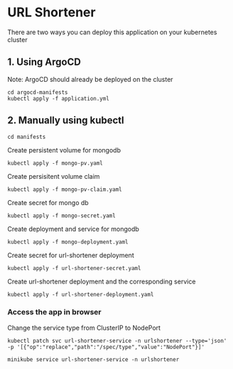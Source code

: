 # URL Shortener

There are two ways you can deploy this application on your kubernetes cluster

## 1. Using ArgoCD
Note: ArgoCD should already be deployed on the cluster
```
cd argocd-manifests
kubectl apply -f application.yml
```

## 2. Manually using kubectl
```
cd manifests
```
Create persistent volume for mongodb
```
kubectl apply -f mongo-pv.yaml
```

Create persisitent volume claim
```
kubectl apply -f mongo-pv-claim.yaml
```

Create secret for mongo db
```
kubectl apply -f mongo-secret.yaml
```

Create deployment and service for mongodb
```
kubectl apply -f mongo-deployment.yaml
```

Create secret for url-shortener deployment
```
kubectl apply -f url-shortener-secret.yaml
```
Create url-shortener deployment and the corresponding service
```
kubectl apply -f url-shortener-deployment.yaml
```

### Access the app in browser

Change the service type from ClusterIP to NodePort
```
kubectl patch svc url-shortener-service -n urlshortener --type='json' -p '[{"op":"replace","path":"/spec/type","value":"NodePort"}]'
```

```
minikube service url-shortener-service -n urlshortener
```
